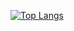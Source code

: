 
[![Top Langs](https://github-readme-stats.vercel.app/api/top-langs/?username=Shadow129-sys&layout=compact&theme=vision-friendly-dark&show_icons=true)](https://github.com/Shadow129-sys)
<!--
**Shadow129-sys/Shadow129-sys** is a ✨ _special_ ✨ repository because its `README.md` (this file) appears on your GitHub profile.

Here are some ideas to get you started:

- 🔭 I’m currently working on ...
- 🌱 I’m currently learning ...
- 👯 I’m looking to collaborate on ...
- 🤔 I’m looking for help with ...
- 💬 Ask me about ...
- 📫 How to reach me: ...
- 😄 Pronouns: ...
- ⚡ Fun fact: ...
-->
